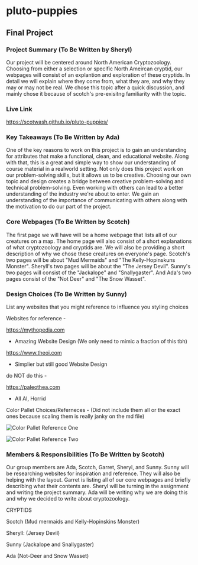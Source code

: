 # pluto-puppies

## Final Project

### Project Summary (To Be Written by Sheryl)

Our project will be centered around North American Cryptozoology. Choosing from either a selection or specific North Ameircan cryptid, our webpages will consist of an explantion and exploration of these cryptids. In detail we will explain where they come from, what they are, and why they may or may not be real. We chose this topic after a quick discussion, and mainly chose it because of scotch's pre-exisitng familiarity with the topic.

### Live Link

https://scotwash.github.io/pluto-puppies/

### Key Takeaways (To Be Written by Ada)

One of the key reasons to work on this project is to gain an understanding for attributes that make a functional, clean, and educational website. Along with that, this is a great and simple way to show our understanding of course material in a realworld setting. Not only does this project work on our problem-solving skills, but it allows us to be creative. Choosing our own topic and design creates a bridge between creative problem-solving and technical problem-solving. Even working with others can lead to a better understanding of the industry we're about to enter. We gain an understanding of the importance of communicating with others along with the motivation to do our part of the project.

### Core Webpages (To Be Written by Scotch)

The first page we will have will be a home webpage that lists all of our creatures on a map. The home page will also consist of a short explanations of what cryptozoology and cryptids are. We will also be providing a short description of why we chose these creatures on everyone's page. Scotch's two pages will be about "Mud Mermaids" and "The Kelly-Hopinskuns Monster". Sheryll's two pages will be about the "The Jersey Devil". Sunny's two pages will consist of the "Jackalope" and "Snallygaster". And Ada's two pages consist of the "Not Deer" and "The Snow Wasset".

### Design Choices (To Be Written by Sunny)

List any websites that you might reference to influence you styling choices

Websites for reference -

https://mythopedia.com

- Amazing Website Design (We only need to mimic a fraction of this tbh)

https://www.theoi.com

- Simplier but still good Website Design

do NOT do this -

https://paleothea.com

- All AI, Horrid

Color Pallet Choices/Referneces -
(Did not include them all or the exact ones because scaling them is really janky on the md file)

![Color Pallet Reference One](https://i.etsystatic.com/6429581/r/il/ea4655/5135707909/il_570xN.5135707909_97po.jpg)

![Color Pallet Reference Two](https://www.texasstandard.org/wp-content/uploads/2023/10/CryptidofTexas-1-240x300.png)

### Members & Responsibilities (To Be Written by Scotch)

Our group members are Ada, Scotch, Garret, Sheryl, and Sunny. Sunny will be researching websites for inspiration and reference. They will also be helping with the layout. Garret is listing all of our core webpages and briefly describing what their contents are. Sheryl will be turning in the assignment and writing the project summary. Ada will be writing why we are doing this and why we decided to write about cryptozoology.

CRYPTIDS

Scotch (Mud mermaids and Kelly-Hopinskins Monster)

Sheryll: (Jersey Devil)

Sunny (Jackalope and Snallygaster)

Ada (Not-Deer and Snow Wasset)

